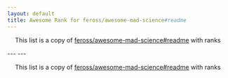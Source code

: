 ```yaml
---
layout: default
title: Awesome Rank for feross/awesome-mad-science#readme
---
```


<p align="center">
	This list is a copy of <a href="https://github.com/feross/awesome-mad-science#readme">feross/awesome-mad-science#readme</a> with ranks
</p>
---
---
<p align="center">
	This list is a copy of <a href="https://github.com/feross/awesome-mad-science#readme">feross/awesome-mad-science#readme</a> with ranks
</p>
